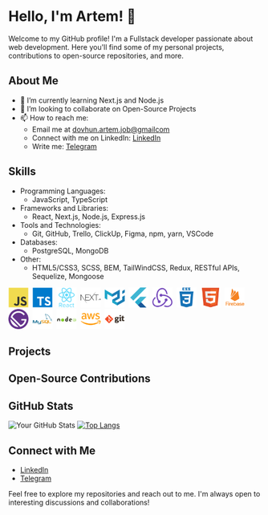 # Hello, I'm Artem! 👋

Welcome to my GitHub profile! I'm a Fullstack developer passionate about web development. Here you'll find some of my personal projects, contributions to open-source repositories, and more.

## About Me

- 🌱 I’m currently learning Next.js and Node.js
- 👯 I’m looking to collaborate on Open-Source Projects
- 📫 How to reach me: 
  - Email me at [dovhun.artem.job@gmailcom](mailto:dovhun.artem.job@gmailcom)
  - Connect with me on LinkedIn: [LinkedIn](https://www.linkedin.com/in/dovhun-artem/)
  - Write me: [Telegram](https://t.me/gretoq)

## Skills

- Programming Languages:
  - JavaScript, TypeScript
- Frameworks and Libraries: 
  - React, Next.js, Node.js, Express.js
- Tools and Technologies: 
  - Git, GitHub, Trello, ClickUp, Figma, npm, yarn, VSCode
- Databases:
  - PostgreSQL, MongoDB
- Other:
  - HTML5/CSS3, SCSS, BEM, TailWindCSS, Redux, RESTful APIs, Sequelize, Mongoose

<div>
  <img src="https://github.com/devicons/devicon/blob/master/icons/javascript/javascript-original.svg" title="JavaScript" alt="JavaScript" width="40" height="40"/>&nbsp;
  <img src="https://github.com/devicons/devicon/blob/master/icons/typescript/typescript-original.svg" title="Typescript" alt="Typescript" width="40" height="40"/>&nbsp;
  <img src="https://github.com/devicons/devicon/blob/master/icons/react/react-original-wordmark.svg" title="React" alt="React" width="40" height="40"/>&nbsp;
  <img src="https://github.com/devicons/devicon/blob/master/icons/nextjs/nextjs-original-wordmark.svg" style="background: white" title="nextjs" alt="nextjs" width="40" height="40"/>&nbsp;
  <img src="https://github.com/devicons/devicon/blob/master/icons/materialui/materialui-original.svg" title="Material UI" alt="Material UI" width="40" height="40"/>&nbsp;
  <img src="https://github.com/devicons/devicon/blob/master/icons/flutter/flutter-original.svg" title="Flutter" alt="Flutter" width="40" height="40"/>&nbsp;
  <img src="https://github.com/devicons/devicon/blob/master/icons/redux/redux-original.svg" title="Redux" alt="Redux " width="40" height="40"/>&nbsp;
  <img src="https://github.com/devicons/devicon/blob/master/icons/css3/css3-plain-wordmark.svg"  title="CSS3" alt="CSS" width="40" height="40"/>&nbsp;
  <img src="https://github.com/devicons/devicon/blob/master/icons/html5/html5-original.svg" title="HTML5" alt="HTML" width="40" height="40"/>&nbsp;
  <img src="https://github.com/devicons/devicon/blob/master/icons/firebase/firebase-plain-wordmark.svg" title="Firebase" alt="Firebase" width="40" height="40"/>&nbsp;
  <img src="https://github.com/devicons/devicon/blob/master/icons/gatsby/gatsby-original.svg" title="Gatsby"  alt="Gatsby" width="40" height="40"/>&nbsp;
  <img src="https://github.com/devicons/devicon/blob/master/icons/mysql/mysql-original-wordmark.svg" title="MySQL"  alt="MySQL" width="40" height="40"/>&nbsp;
  <img src="https://github.com/devicons/devicon/blob/master/icons/nodejs/nodejs-original-wordmark.svg" title="NodeJS" alt="NodeJS" width="40" height="40"/>&nbsp;
  <img src="https://github.com/devicons/devicon/blob/master/icons/amazonwebservices/amazonwebservices-plain-wordmark.svg" title="AWS" alt="AWS" width="40" height="40"/>&nbsp;
  <img src="https://github.com/devicons/devicon/blob/master/icons/git/git-original-wordmark.svg" title="Git" **alt="Git" width="40" height="40"/>
</div>

## Projects

<!-- - [Project 1]: Brief description or tagline -->

## Open-Source Contributions

<!-- - [Repository 1]: Brief description or tagline -->

## GitHub Stats

![Your GitHub Stats](https://github-readme-stats.vercel.app/api?username=gretoq&show_icons=true&theme=dark)
[![Top Langs](https://github-readme-stats.vercel.app/api/top-langs/?username=gretoq&layout=compact&theme=vision-friendly-dark)](https://github.com/gretoq/github-readme-stats)

## Connect with Me

- [LinkedIn](https://www.linkedin.com/in/dovhun-artem/)
- [Telegram](https://t.me/gretoq)

Feel free to explore my repositories and reach out to me. I'm always open to interesting discussions and collaborations!
